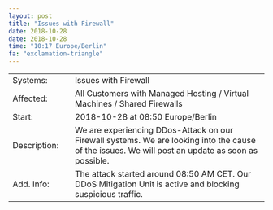 ```yaml
---
layout: post
title: "Issues with Firewall"
date: 2018-10-28
date: 2018-10-28
time: "10:17 Europe/Berlin"
fa: "exclamation-triangle"
---
```


|                   |   |                                                                      |
|-------------------|---|----------------------------------------------------------------------|
| Systems:          |   | Issues with Firewall|
| Affected:         |   | All Customers with Managed Hosting / Virtual Machines / Shared Firewalls |
| Start:            |   | 2018-10-28 at 08:50 Europe/Berlin |
| Description:      |   | We are experiencing DDos-Attack on our Firewall systems. We are looking into the cause of the issues. We will post an update as soon as possible. |
| Add. Info:        |   | The attack started around 08:50 AM CET. Our DDoS Mitigation Unit is active and blocking suspicious traffic. |